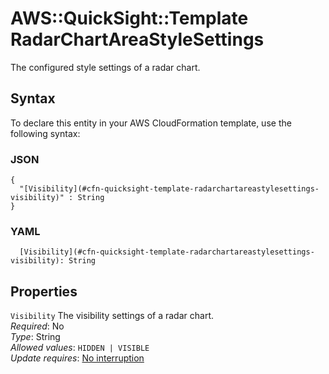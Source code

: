 # AWS::QuickSight::Template RadarChartAreaStyleSettings<a name="aws-properties-quicksight-template-radarchartareastylesettings"></a>

The configured style settings of a radar chart\.

## Syntax<a name="aws-properties-quicksight-template-radarchartareastylesettings-syntax"></a>

To declare this entity in your AWS CloudFormation template, use the following syntax:

### JSON<a name="aws-properties-quicksight-template-radarchartareastylesettings-syntax.json"></a>

```
{
  "[Visibility](#cfn-quicksight-template-radarchartareastylesettings-visibility)" : String
}
```

### YAML<a name="aws-properties-quicksight-template-radarchartareastylesettings-syntax.yaml"></a>

```
  [Visibility](#cfn-quicksight-template-radarchartareastylesettings-visibility): String
```

## Properties<a name="aws-properties-quicksight-template-radarchartareastylesettings-properties"></a>

`Visibility`  <a name="cfn-quicksight-template-radarchartareastylesettings-visibility"></a>
The visibility settings of a radar chart\.  
*Required*: No  
*Type*: String  
*Allowed values*: `HIDDEN | VISIBLE`  
*Update requires*: [No interruption](https://docs.aws.amazon.com/AWSCloudFormation/latest/UserGuide/using-cfn-updating-stacks-update-behaviors.html#update-no-interrupt)
